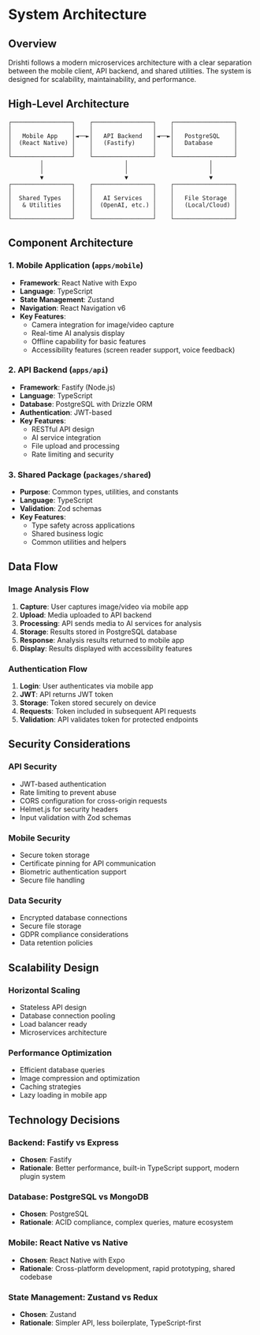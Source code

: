 # System Architecture

## Overview

Drishti follows a modern microservices architecture with a clear separation between the mobile client, API backend, and shared utilities. The system is designed for scalability, maintainability, and performance.

## High-Level Architecture

```
┌─────────────────┐    ┌─────────────────┐    ┌─────────────────┐
│                 │    │                 │    │                 │
│   Mobile App    │◄──►│   API Backend   │◄──►│   PostgreSQL    │
│  (React Native) │    │   (Fastify)     │    │   Database      │
│                 │    │                 │    │                 │
└─────────────────┘    └─────────────────┘    └─────────────────┘
         │                       │                       │
         │                       │                       │
         ▼                       ▼                       ▼
┌─────────────────┐    ┌─────────────────┐    ┌─────────────────┐
│                 │    │                 │    │                 │
│  Shared Types   │    │   AI Services   │    │   File Storage  │
│   & Utilities   │    │  (OpenAI, etc.) │    │   (Local/Cloud) │
│                 │    │                 │    │                 │
└─────────────────┘    └─────────────────┘    └─────────────────┘
```

## Component Architecture

### 1. Mobile Application (`apps/mobile`)
- **Framework**: React Native with Expo
- **Language**: TypeScript
- **State Management**: Zustand
- **Navigation**: React Navigation v6
- **Key Features**:
  - Camera integration for image/video capture
  - Real-time AI analysis display
  - Offline capability for basic features
  - Accessibility features (screen reader support, voice feedback)

### 2. API Backend (`apps/api`)
- **Framework**: Fastify (Node.js)
- **Language**: TypeScript
- **Database**: PostgreSQL with Drizzle ORM
- **Authentication**: JWT-based
- **Key Features**:
  - RESTful API design
  - AI service integration
  - File upload and processing
  - Rate limiting and security

### 3. Shared Package (`packages/shared`)
- **Purpose**: Common types, utilities, and constants
- **Language**: TypeScript
- **Validation**: Zod schemas
- **Key Features**:
  - Type safety across applications
  - Shared business logic
  - Common utilities and helpers

## Data Flow

### Image Analysis Flow
1. **Capture**: User captures image/video via mobile app
2. **Upload**: Media uploaded to API backend
3. **Processing**: API sends media to AI services for analysis
4. **Storage**: Results stored in PostgreSQL database
5. **Response**: Analysis results returned to mobile app
6. **Display**: Results displayed with accessibility features

### Authentication Flow
1. **Login**: User authenticates via mobile app
2. **JWT**: API returns JWT token
3. **Storage**: Token stored securely on device
4. **Requests**: Token included in subsequent API requests
5. **Validation**: API validates token for protected endpoints

## Security Considerations

### API Security
- JWT-based authentication
- Rate limiting to prevent abuse
- CORS configuration for cross-origin requests
- Helmet.js for security headers
- Input validation with Zod schemas

### Mobile Security
- Secure token storage
- Certificate pinning for API communication
- Biometric authentication support
- Secure file handling

### Data Security
- Encrypted database connections
- Secure file storage
- GDPR compliance considerations
- Data retention policies

## Scalability Design

### Horizontal Scaling
- Stateless API design
- Database connection pooling
- Load balancer ready
- Microservices architecture

### Performance Optimization
- Efficient database queries
- Image compression and optimization
- Caching strategies
- Lazy loading in mobile app

## Technology Decisions

### Backend: Fastify vs Express
- **Chosen**: Fastify
- **Rationale**: Better performance, built-in TypeScript support, modern plugin system

### Database: PostgreSQL vs MongoDB
- **Chosen**: PostgreSQL
- **Rationale**: ACID compliance, complex queries, mature ecosystem

### Mobile: React Native vs Native
- **Chosen**: React Native with Expo
- **Rationale**: Cross-platform development, rapid prototyping, shared codebase

### State Management: Zustand vs Redux
- **Chosen**: Zustand
- **Rationale**: Simpler API, less boilerplate, TypeScript-first
